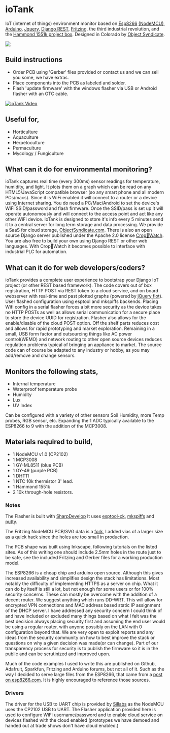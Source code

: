 # ioTank
IoT (internet of things) environment monitor based on [Esp8266](https://espressif.com/en/products/hardware/esp8266ex/overview) [(NodeMCU)](https://github.com/nodemcu/nodemcu-devkit-v1.0), [Arduino](https://www.arduino.cc/), [Jquery](https://jquery.com/), [Django REST](http://www.django-rest-framework.org/), [Fritzing](http://fritzing.org/home/), the third industrial revolution, and the [Hammond 1551k project box](http://www.hammondmfg.com/pdf/1551K.pdf). Designed in Colorado by [Object Syndicate](https://objectsyndicate.com).

<img class='img-responsive' src="https://www.objectsyndicate.com/wp-content/uploads/2017/11/IMAG0343-2.jpg">

## Build instructions
- Order PCB using 'Gerber' files provided or contact us and we can sell you some, we have extras.
- Place components into the PCB as labeled and solder. 
- Flash 'update firmware' with the windows flasher via USB or Android flasher with an OTC cable.

[![ioTank Video](https://img.youtube.com/vi/0ql7znY6Asc/0.jpg)
](https://www.youtube.com/watch?v=0ql7znY6Asc&start=45)

## Useful for,
- Horticulture
- Aquaculture
- Herpetoculture
- Permaculture
- Mycology / Fungiculture

## What can it do for environmental monitoring?
ioTank captures real time (every 300ms) sensor readings for temperature, humidity, and light. It plots them on a graph which can be read on any HTML5/JavaScript compatible browser (so any smart phone and all modern PCs/macs). Since it is WiFi enabled it will connect to a router or a device using Internet sharing. You do need a PC/Mac/Android to set the device's WiFi SSID/password and flash firmware. Once the SSID/pass is set up it will operate autonomously and will connect to the access point and act like any other WiFi device. IoTank is designed to store it's info every 5 minutes send it to a central server for long term storage and data processing. We provide a SaaS for cloud storage, [ObjectSyndicate.com](https://objectsyndicate.com). There is also an open source Django server published under the Apache 2.0 license [Crop🌱Watch](https://github.com/objectsyndicate/Crop-Watch). You are also free to build your own using Django REST or other web languages. With Crop🌱Watch it becomes possible to interface with industrial PLC for automation. 


## What can it do for web developers/coders?
ioTank provides a complete user experience to bootstrap your Django IoT project (or other REST based framework). The code covers out of box registration, HTTP POST via REST token to a cloud service, and on board webserver with real-time and past plotted graphs (powered by [jQuery flot](http://www.flotcharts.org/)).
User flashed configuration using esptool and mkspiffs backends. Placing Wifi config in a serial flasher forces a bit more security as the device takes no HTTP POSTs as well as allows serial communication for a secure place to store the device UUID for registration. Flasher also allows for the enable/disable of the cloud POST option.
Off the shelf parts reduces cost and allows for rapid prototyping and market exploration. Remaining in a small, USB form factor and outsourcing things like AC power control(WEMO) and network routing to other open source devices reduces regulation problems typical of bringing an appliance to market.
The source code can of course be adapted to any industry or hobby, as you may add/remove and change sensors.

## Monitors the following stats,
* Internal temperature
* Waterproof temperature probe
* Humidity
* Lux
* UV Index

Can be configured with a variety of other sensors Soil Humidity, more Temp probes, RGB sensor, etc. Expanding the 1 ADC typically available to the ESP8266 to 9 with the addition of the MCP3008.

## Materials required to build,
* 1 NodeMCU v1.0 (CP2102)
* 1 MCP3008
* 1 GY-ML8511 (blue PCB)
* 1 GY-49 (purple PCB)
* 1 DHT11
* 1 NTC 10k thermistor 3' lead.
* 1 Hammond 1551k
* 2 10k through-hole resistors.


### Notes
The Flasher is built with [SharpDevelop](http://www.icsharpcode.net/opensource/sd/Default.aspx) It uses [esptool-ck](https://github.com/igrr/esptool-ck), [mkspiffs](https://github.com/igrr/mkspiffs) and [putty](http://www.putty.org/). 

The Fritzing NodeMCU PCB/SVG data is a [fork](https://github.com/squix78/esp8266-fritzing-parts), I added vias of a larger size as a quick hack since the holes are too small in production. 

The PCB shape was built using Inkscape, following tutorials on the listed sites. As of this writing one should include 2.5mm holes in the route just to be safe, see the included Fritzing and Gerber files for a working production model. 

The ESP8266 is a cheap chip and arduino open source. Although this gives increased availability and simplifies design the stack has limitations. Most notably the difficulty of implementing HTTPS as a server on chip. What it can do by itself is still a lot, but not enough for some users or for 100% security concerns. These can mostly be overcome with the addition of a decent router. We suggest anything which runs DD-WRT. This will allow for encrypted VPN connections and MAC address based static IP assignment of the DHCP server. I have addressed any security concern I could think of and have included or excluded many things based on what I felt was the best decision always placing security first and assuming the end user would be using a regular router, with anyone possibly on the LAN with 0 configuration beyond that. We are very open to exploit reports and any ideas from the security community on how to best improve the stack or questions on why a given decision was made(or can change). Part of our transparency process for security is to publish the firmware so it is in the public and can be scrutinized and improved upon.

Much of the code examples I used to write this are published on Github, Adafruit, Sparkfun, Fritzing and Arduino forums, but not all of it. Such as the way I decided to serve large files from the ESP8266, that came from a [post on esp8266.com](http://www.esp8266.com/viewtopic.php?f=32&t=3780). It is highly encouraged to reference those sources. 

### Drivers
The driver for the USB to UART chip is provided by [Sillabs](http://www.silabs.com/products/development-tools/software/usb-to-uart-bridge-vcp-drivers) as the NodeMCU uses the CP2102 USB to UART. The Flasher application provided here is used to configure WiFi username/password and to enable cloud service on devices flashed with the cloud enabled (prototypes we have demoed and handed out at trade shows don't have cloud enabled.)
